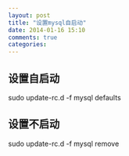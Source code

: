 ```yaml
---
layout: post
title: "设置mysql自启动"
date: 2014-01-16 15:10
comments: true
categories: 
---
```

## 设置自启动 ##
sudo update-rc.d -f mysql defaults
## 设置不启动 ##
sudo update-rc.d -f mysql remove